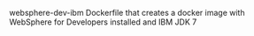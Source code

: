 websphere-dev-ibm
Dockerfile that creates a docker image with WebSphere for Developers installed and IBM JDK 7
